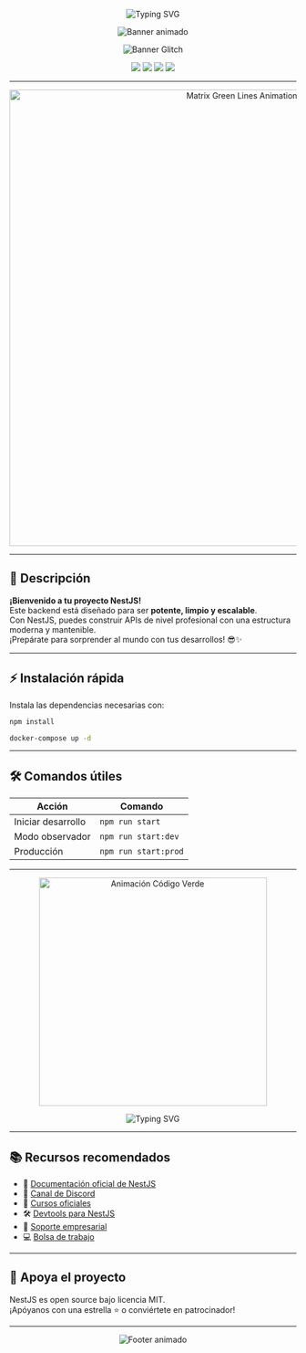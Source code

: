 <p align="center">
  <img src="https://readme-typing-svg.demolab.com?font=Fira+Code&size=32&pause=1000&color=00FF99&center=true&vCenter=true&width=800&lines=%F0%9F%94%A5+NestJS+Backend+%F0%9F%94%A5;El+backend+m%C3%A1s+potente+y+moderno+%F0%9F%9A%80" alt="Typing SVG" />
</p>

<p align="center">
  <img src="https://capsule-render.vercel.app/api?type=waving&color=0f0,000&height=120&section=header&text=NestJS%20Backend&fontSize=45&fontColor=00FF99&animation=twinkling" alt="Banner animado" />
</p>

<p align="center">
  <img src="https://svg-banners.vercel.app/api?type=glitch&text1=NestJS%20Power&width=800&height=120&fontSize=60&color1=00FF99&color2=000000" alt="Banner Glitch" />
</p>

<p align="center">
  <img src="https://img.shields.io/badge/Hecho%20con-NestJS-00FF99?style=for-the-badge&logo=nestjs&logoColor=black"/>
  <img src="https://img.shields.io/badge/Node.js-Backend-000000?style=for-the-badge&logo=node.js&logoColor=00FF99"/>
  <img src="https://img.shields.io/badge/Tests-100%25%20Completados-00FF99?style=for-the-badge&logo=jest&logoColor=black"/>
  <img src="https://img.shields.io/badge/Arquitectura-Limpia-000000?style=for-the-badge&logo=code&logoColor=00FF99"/>
</p>

---

<!-- Sustituye la animación Snake por una animación de líneas verdes estilo Matrix -->
<p align="center">
  <img src="https://i.imgur.com/2yaf2wb.gif" width="800" alt="Matrix Green Lines Animation" />
</p>

---

## 🚀 Descripción

**¡Bienvenido a tu proyecto NestJS!**  
Este backend está diseñado para ser **potente, limpio y escalable**.  
Con NestJS, puedes construir APIs de nivel profesional con una estructura moderna y mantenible.  
¡Prepárate para sorprender al mundo con tus desarrollos! 😎✨

---

## ⚡ Instalación rápida

Instala las dependencias necesarias con:

```bash
npm install

docker-compose up -d
```

---

## 🛠️ Comandos útiles

| Acción                | Comando                  |
|-----------------------|-------------------------|
| Iniciar desarrollo    | `npm run start`         |
| Modo observador       | `npm run start:dev`     |
| Producción            | `npm run start:prod`    |


---

<p align="center">
  <img src="https://media.tenor.com/2uyENRmiUt0AAAAC/coding.gif" width="400" alt="Animación Código Verde" />
</p>

<p align="center">
  <img src="https://readme-typing-svg.demolab.com?font=Fira+Code&size=24&pause=1000&color=00FF99&center=true&vCenter=true&width=600&lines=%F0%9F%9A%80+%C2%A1Listo+para+crear+algo+incre%C3%ADble!+%F0%9F%9A%80" alt="Typing SVG" />
</p>

---

## 📚 Recursos recomendados

- 📖 [Documentación oficial de NestJS](https://docs.nestjs.com)
- 💬 [Canal de Discord](https://discord.gg/G7Qnnhy)
- 🎥 [Cursos oficiales](https://courses.nestjs.com/)
- 🛠️ [Devtools para NestJS](https://devtools.nestjs.com)
- 💼 [Soporte empresarial](https://enterprise.nestjs.com)
- 💻 [Bolsa de trabajo](https://jobs.nestjs.com)

---

## 🤝 Apoya el proyecto

NestJS es open source bajo licencia MIT.  
¡Apóyanos con una estrella ⭐ o conviértete en patrocinador!

---

<p align="center">
  <img src="https://capsule-render.vercel.app/api?type=rect&color=0f0,000&height=80&section=footer&text=Hecho%20con%20%E2%9D%A4%EF%B8%8F%20y%20NestJS&fontSize=30&fontColor=00FF99&animation=fadeIn" alt="Footer animado" />
</p>
